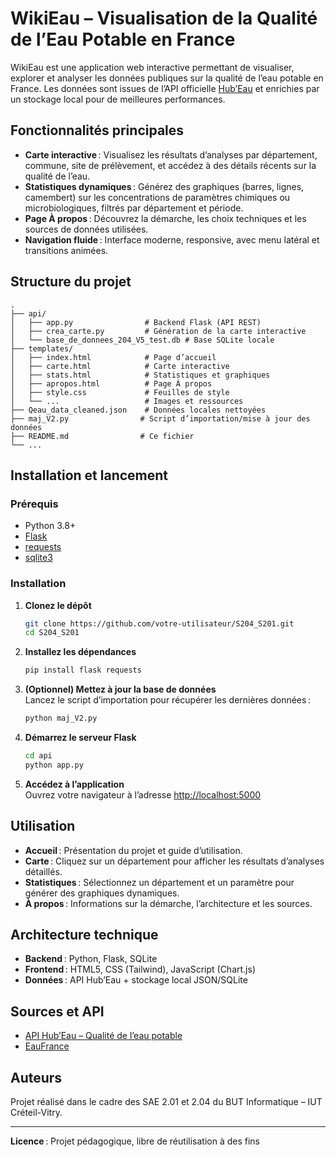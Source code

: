 # WikiEau – Visualisation de la Qualité de l’Eau Potable en France

WikiEau est une application web interactive permettant de visualiser, explorer et analyser les données publiques sur la qualité de l’eau potable en France. Les données sont issues de l’API officielle [Hub’Eau](https://hubeau.eaufrance.fr/page/api-qualite-eau-potable) et enrichies par un stockage local pour de meilleures performances.

## Fonctionnalités principales

- **Carte interactive** : Visualisez les résultats d’analyses par département, commune, site de prélèvement, et accédez à des détails récents sur la qualité de l’eau.
- **Statistiques dynamiques** : Générez des graphiques (barres, lignes, camembert) sur les concentrations de paramètres chimiques ou microbiologiques, filtrés par département et période.
- **Page À propos** : Découvrez la démarche, les choix techniques et les sources de données utilisées.
- **Navigation fluide** : Interface moderne, responsive, avec menu latéral et transitions animées.

## Structure du projet

```
.
├── api/
│   ├── app.py                # Backend Flask (API REST)
│   ├── crea_carte.py         # Génération de la carte interactive
│   └── base_de_donnees_204_V5_test.db # Base SQLite locale
├── templates/
│   ├── index.html            # Page d’accueil
│   ├── carte.html            # Carte interactive
│   ├── stats.html            # Statistiques et graphiques
│   ├── apropos.html          # Page À propos
│   ├── style.css             # Feuilles de style
│   └── ...                   # Images et ressources
├── Qeau_data_cleaned.json    # Données locales nettoyées
├── maj_V2.py                # Script d’importation/mise à jour des données
├── README.md                # Ce fichier
└── ...
```

## Installation et lancement

### Prérequis

- Python 3.8+
- [Flask](https://flask.palletsprojects.com/)
- [requests](https://pypi.org/project/requests/)
- [sqlite3](https://docs.python.org/3/library/sqlite3.html)

### Installation

1. **Clonez le dépôt**  
   ```sh
   git clone https://github.com/votre-utilisateur/S204_S201.git
   cd S204_S201
   ```

2. **Installez les dépendances**  
   ```sh
   pip install flask requests
   ```

3. **(Optionnel) Mettez à jour la base de données**  
   Lancez le script d’importation pour récupérer les dernières données :
   ```sh
   python maj_V2.py
   ```

4. **Démarrez le serveur Flask**  
   ```sh
   cd api
   python app.py
   ```

5. **Accédez à l’application**  
   Ouvrez votre navigateur à l’adresse [http://localhost:5000](http://localhost:5000)

## Utilisation

- **Accueil** : Présentation du projet et guide d’utilisation.
- **Carte** : Cliquez sur un département pour afficher les résultats d’analyses détaillés.
- **Statistiques** : Sélectionnez un département et un paramètre pour générer des graphiques dynamiques.
- **À propos** : Informations sur la démarche, l’architecture et les sources.

## Architecture technique

- **Backend** : Python, Flask, SQLite
- **Frontend** : HTML5, CSS (Tailwind), JavaScript (Chart.js)
- **Données** : API Hub’Eau + stockage local JSON/SQLite

## Sources et API

- [API Hub’Eau – Qualité de l’eau potable](https://hubeau.eaufrance.fr/page/api-qualite-eau-potable)
- [EauFrance](https://www.eaufrance.fr/)

## Auteurs

Projet réalisé dans le cadre des SAE 2.01 et 2.04 du BUT Informatique – IUT Créteil-Vitry.

---

**Licence** : Projet pédagogique, libre de réutilisation à des fins
